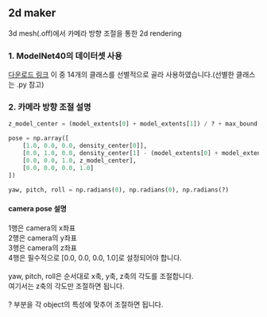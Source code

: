 ## 2d maker

3d mesh(.off)에서 카메라 방향 조절을 통한 2d rendering

### 1. ModelNet40의 데이터셋 사용
[다운로드 링크](https://www.kaggle.com/datasets/balraj98/modelnet40-princeton-3d-object-dataset)
이 중 14개의 클래스를 선별적으로 골라 사용하였습니다.(선별한 클래스는 .py 참고)

### 2. 카메라 방향 조절 설명

```python
z_model_center = (model_extents[0] + model_extents[1]) / ? + max_bound[2] / ?

pose = np.array([
    [1.0, 0.0, 0.0, density_center[0]],
    [0.0, 1.0, 0.0, density_center[1] - (model_extents[0] + model_extents[1]) / ?],
    [0.0, 0.0, 1.0, z_model_center],
    [0.0, 0.0, 0.0, 1.0]
])

yaw, pitch, roll = np.radians(0), np.radians(0), np.radians(?)
```

#### camera pose 설명
1행은 camera의 x좌표<br>
2행은 camera의 y좌표<br>
3행은 camera의 z좌표<br>
4행은 필수적으로 [0.0, 0.0, 0.0, 1.0]로 설정되어야 합니다.<br>
<br>
yaw, pitch, roll은 순서대로 x축, y축, z축의 각도를 조절합니다.<br>
여기서는 z축의 각도만 조절하면 됩니다.<br>
<br>
? 부분을 각 object의 특성에 맞추어 조절하면 됩니다.<br>

